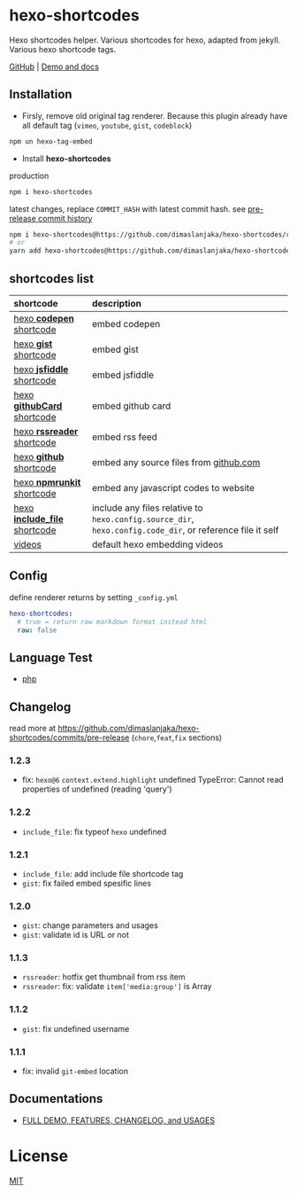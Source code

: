 # hexo-shortcodes
Hexo shortcodes helper. Various shortcodes for hexo, adapted from jekyll. Various hexo shortcode tags.

[GitHub](https://github.com/dimaslanjaka/hexo-shortcodes) |
[Demo and docs](https://www.webmanajemen.com/docs/hexo-shortcodes/)

## Installation

- Firsly, remove old original tag renderer. Because this plugin already have all default tag (`vimeo`, `youtube`, `gist`, `codeblock`)

```bash
npm un hexo-tag-embed
```

- Install **hexo-shortcodes**

production
```bash
npm i hexo-shortcodes
```

latest changes, replace `COMMIT_HASH` with latest commit hash. see [pre-release commit history](https://github.com/dimaslanjaka/hexo-shortcodes/commits/pre-release)
```bash
npm i hexo-shortcodes@https://github.com/dimaslanjaka/hexo-shortcodes/raw/COMMIT_HASH/pre-release/release/hexo-shortcodes.tgz
# or
yarn add hexo-shortcodes@https://github.com/dimaslanjaka/hexo-shortcodes/raw/COMMIT_HASH/pre-release/release/hexo-shortcodes.tgz
```

## shortcodes list
| shortcode | description |
| :--- | :--- |
| [hexo **codepen** shortcode](https://www.webmanajemen.com/docs/hexo-shortcodes/codepen) | embed codepen |
| [hexo **gist** shortcode](https://www.webmanajemen.com/docs/hexo-shortcodes/gist) | embed gist |
| [hexo **jsfiddle** shortcode](https://www.webmanajemen.com/docs/hexo-shortcodes/jsfiddle) | embed jsfiddle |
| [hexo **githubCard** shortcode](https://www.webmanajemen.com/docs/hexo-shortcodes/githubCard) | embed github card |
| [hexo **rssreader** shortcode](https://www.webmanajemen.com/docs/hexo-shortcodes/rssreader) | embed rss feed |
| [hexo **github** shortcode](https://www.webmanajemen.com/docs/hexo-shortcodes/github) | embed any source files from [github.com](https://github.com) |
| [hexo **npmrunkit** shortcode](https://www.webmanajemen.com/docs/hexo-shortcodes/npmrunkit) | embed any javascript codes to website |
| [hexo **include_file** shortcode](https://www.webmanajemen.com/docs/hexo-shortcodes/include_file) | include any files relative to `hexo.config.source_dir`, `hexo.config.code_dir`, or reference file it self |
| [videos](https://www.webmanajemen.com/docs/hexo-shortcodes/videos) | default hexo embedding videos |

## Config

define renderer returns by setting `_config.yml`

```yaml
hexo-shortcodes:
  # true = return raw markdown format instead html
  raw: false
```

## Language Test

- [php](/docs/hexo-shortcodes/lang/php)

## Changelog
read more at https://github.com/dimaslanjaka/hexo-shortcodes/commits/pre-release (`chore`,`feat`,`fix` sections)
### 1.2.3
- fix: `hexo@6` `context.extend.highlight` undefined
  TypeError: Cannot read properties of undefined (reading 'query')
### 1.2.2
- `include_file`: fix typeof `hexo` undefined
### 1.2.1
- `include_file`: add include file shortcode tag
- `gist`: fix failed embed spesific lines
### 1.2.0
- `gist`: change parameters and usages
- `gist`: validate id is URL or not
### 1.1.3
- `rssreader`: hotfix get thumbnail from rss item
- `rssreader`: fix: validate `item['media:group']` is Array
### 1.1.2
- `gist`: fix undefined username
### 1.1.1
- fix: invalid `git-embed` location

## Documentations
- [FULL DEMO, FEATURES, CHANGELOG, and USAGES](https://www.webmanajemen.com/docs/hexo-shortcodes)

License
=======

[MIT](https://github.com/dimaslanjaka/hexo-shortcodes/blob/master/LICENSE)
